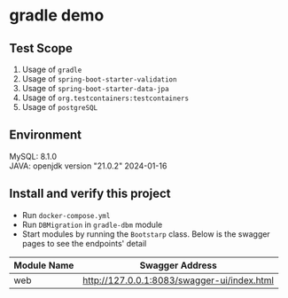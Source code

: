 # gradle demo
## Test Scope
1. Usage of `gradle`
2. Usage of `spring-boot-starter-validation`
3. Usage of `spring-boot-starter-data-jpa`
4. Usage of `org.testcontainers:testcontainers`
5. Usage of `postgreSQL`

## Environment
MySQL: 8.1.0  
JAVA: openjdk version "21.0.2" 2024-01-16

## Install and verify this project
- Run `docker-compose.yml`
- Run `DBMigration` in `gradle-dbm` module
- Start modules by running the `Bootstarp` class. Below is the swagger pages to see the endpoints' detail

| Module Name | Swagger Address                             |
|-------------|---------------------------------------------|
| web         | http://127.0.0.1:8083/swagger-ui/index.html |
